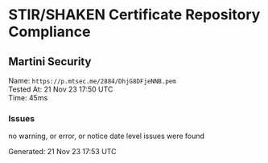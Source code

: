 # STIR/SHAKEN Certificate Repository Compliance

## Martini Security

Name: `https://p.mtsec.me/2884/DhjG8DFjeNNB.pem`\
Tested At: 21 Nov 23 17:50 UTC\
Time: 45ms

### Issues

no warning, or error, or notice date level issues were found

Generated: 21 Nov 23 17:53 UTC